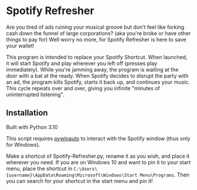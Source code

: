 # Spotify Refresher

Are you tired of ads ruining your musical groove but don't feel like forking cash down the funnel of large corporations? 
(aka you're broke or have other things to pay for)
Well worry no more, for Spotify Refresher is here to save your wallet!

This program is intended to replace your Spotify Shortcut.
When launched, it will start Spotify and play wherever you left off (presses play immediately).
While you're jamming away, the program is waiting at the door with a bat at the ready.
When Spotify decides to disrupt the party with an ad, the program kills Spotify, starts it back up, and continues your music.
This cycle repeats over and over, giving you infinite "minutes of uninterrupted listening".

## Installation

Built with Python 3.10

This script requires [pywinauto](https://pywinauto.readthedocs.io/en/latest/) to interact with the Spotify window (thus only for Windows).

Make a shortcut of Spotify-Refresher.py, rename it as you wish, and place it wherever you need.
If you are on Windows 10 and want to pin it to your start menu, place the shortcut in `C:\Users\{username}\AppData\Roaming\Microsoft\Windows\Start Menu\Programs`.
Then you can search for your shortcut in the start menu and pin it!
